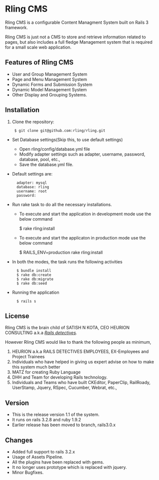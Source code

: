 Rling CMS
================================

Rling CMS is a configurable Content Managment System built on Rails 3 framework. 

Rling CMS is just not a CMS to store and retrieve information related to pages, but also includes a full fledge Management system that is required for a small scale web application.


Features of Rling CMS
-------------------------

* User and Group Management System
* Page and Menu Management System
* Dynamic Forms and Submission System
* Dynamic Model Management System
* Other Display and Grouping Systems.


Installation
-------------------------------

1. Clone the repository:

        $ git clone git@github.com:rling/rling.git

+ Set Database settings(Skip this, to use default settings)

    * Open rling/config/database.yml file
    * Modify adapter settings such as adapter, username, password, database, pool, etc.,
    * Save the database.yml file.

+ Default settings are:

        adapter: mysql
        database: rling
        username: root
        password: 

+ Run rake task to do all the necessary installations.


    * To execute and start the application in development mode use the below command

        $ rake rling:install

    * To execute and start the applicaton in production mode use the below command

        $ RAILS_ENV=production rake rling:install

+ In both the modes, the task runs the following activities

        $ bundle install
        $ rake db:create
        $ rake db:migrate
        $ rake db:seed

+ Running the application

        $ rails s


License
-------------------------------

Rling CMS is the brain child of SATISH N KOTA, CEO HEURION CONSULTING a.k.a 
*[Rails detectives](http://www.heurion.com).*

However Rling CMS would like to thank the following people as minimum,

   1. HEURION a.k.a RAILS DETECTIVES EMPLOYEES, EX-Employees and Project Trainees
   2. Individuals who have helped in giving us expert advise on how to make this system much better
   3. MATZ for creating Ruby Language
   4. DHH and Team for developing Rails technology.
   5. Individuals and Teams who have built CKEditor, PaperClip, RailRoady, UserStamp, Jquery, RSpec, Cucumber, Webrat, etc.,


Version
-------------------------------
*  This is the release version 1.1 of the system.
*  It runs on rails 3.2.8 and ruby 1.9.2
*  Earlier release has been moved to branch, rails3.0.x



Changes
-------------------------------

*  Added full support to rails 3.2.x
*  Usage of Assets Pipeline.
*  All the plugins have been replaced with gems.
*  It no longer uses prototype which is replaced with jquery.
*  Minor Bugfixes.
 
